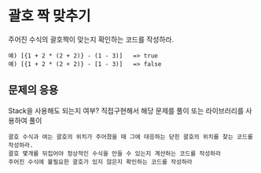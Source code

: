 # 괄호 짝 맞추기
 
주어진 수식의 괄호짝이 맞는지 확인하는 코드를 작성하라.

    예) [{1 + 2 * (2 + 2)} - (1 - 3)]   => true
    예) [{1 + 2 * (2 + 2)} - [1 - 3)]   => false


## 문제의 응용
 Stack을 사용해도 되는지 여부? 직접구현해서 해당 문제를 풀이 또는 라이브러리를 사용하여 풀이
 
    괄호 수식과 여는 괄호의 위치가 주어졌을 때 그에 대응하는 닫힌 괄호의 위치를 찾는 코드를 작성하라.
    괄호 몇개를 뒤집어야 정상적인 수식을 만들 수 있는지 계산하는 코드를 작성하라
    주어진 수식에 불필요한 괄호가 있지 않은지 확인하는 코드를 작성하라

